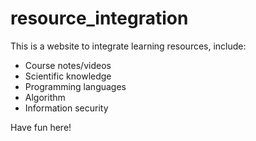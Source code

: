 # resource_integration

This is a website to integrate learning resources, include:
- Course notes/videos
- Scientific knowledge
- Programming languages
- Algorithm
- Information security

Have fun here!
